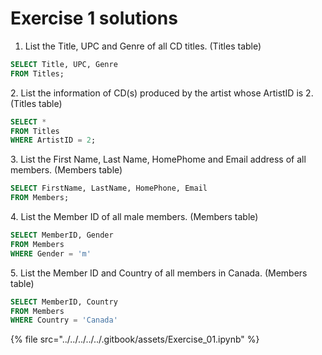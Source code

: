 # Exercise 1 solutions



1. List the Title, UPC and Genre of all CD titles. (Titles table)

```sql
SELECT Title, UPC, Genre 
FROM Titles;
```

2\. List the information of CD(s) produced by the artist whose ArtistID is 2. (Titles table)

```sql
SELECT * 
FROM Titles
WHERE ArtistID = 2;
```

3\. List the First Name, Last Name, HomePhome and Email address of all members. (Members table)

```sql
SELECT FirstName, LastName, HomePhone, Email
FROM Members;

```

4\. List the Member ID of all male members. (Members table)

```sql
SELECT MemberID, Gender
FROM Members
WHERE Gender = 'm'
```

5\. List the Member ID and Country of all members in Canada. (Members table)

```sql
SELECT MemberID, Country 
FROM Members
WHERE Country = 'Canada'
```

{% file src="../../../../../.gitbook/assets/Exercise_01.ipynb" %}
